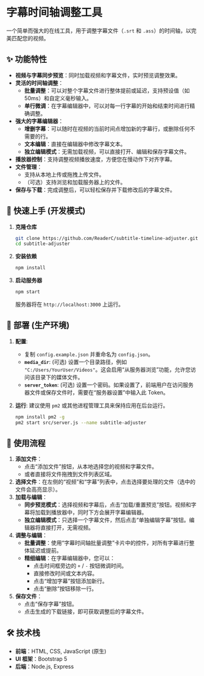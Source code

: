 # 字幕时间轴调整工具

一个简单而强大的在线工具，用于调整字幕文件（`.srt` 和 `.ass`）的时间轴，以完美匹配您的视频。

## ✨ 功能特性

- **视频与字幕同步预览**：同时加载视频和字幕文件，实时预览调整效果。
- **灵活的时间轴调整**：
  - **批量调整**：可以对整个字幕文件进行整体提前或延迟，支持预设值（如50ms）和自定义毫秒输入。
  - **单行微调**：在字幕编辑器中，可以对每一行字幕的开始和结束时间进行精确调整。
- **强大的字幕编辑器**：
  - **增删字幕**：可以随时在视频的当前时间点增加新的字幕行，或删除任何不需要的行。
  - **文本编辑**：直接在编辑器中修改字幕文本。
  - **独立编辑模式**：无需加载视频，可以直接打开、编辑和保存字幕文件。
- **播放器控制**：支持调整视频播放速度，方便您在慢动作下对齐字幕。
- **文件管理**：
  - 支持从本地上传或拖拽上传文件。
  - （可选）支持浏览和加载服务器上的文件。
- **保存与下载**：完成调整后，可以轻松保存并下载修改后的字幕文件。

## 🚀 快速上手 (开发模式)

1.  **克隆仓库**
    ```bash
    git clone https://github.com/ReaderC/subtitle-timeline-adjuster.git
    cd subtitle-adjuster
    ```

2.  **安装依赖**
    ```bash
    npm install
    ```

3.  **启动服务器**
    ```bash
    npm start
    ```
    服务器将在 `http://localhost:3000` 上运行。

## 🚢 部署 (生产环境)

1.  **配置**:
    - 复制 `config.example.json` 并重命名为 `config.json`。
    - **`media_dir`**: (可选) 设置一个目录路径，例如 `"C:/Users/YourUser/Videos"`。这会启用“从服务器浏览”功能，允许您访问该目录下的媒体文件。
    - **`server_token`**: (可选) 设置一个密码。如果设置了，前端用户在访问服务器文件或保存文件时，需要在“服务器设置”中输入此 Token。

2.  **运行**:
    建议使用 `pm2` 或其他进程管理工具来保持应用在后台运行。
    ```bash
    npm install pm2 -g
    pm2 start src/server.js --name subtitle-adjuster
    ```

## 📝 使用流程

1.  **添加文件**：
    - 点击“添加文件”按钮，从本地选择您的视频和字幕文件。
    - 或者直接将文件拖拽到文件列表区域。
2.  **选择文件**：在左侧的“视频”和“字幕”列表中，点击选择要处理的文件（选中的文件会高亮显示）。
3.  **加载与编辑**：
    - **同步预览模式**：选择视频和字幕后，点击“加载/重置预览”按钮。视频和字幕将加载到播放器中，同时下方会展开字幕编辑器。
    - **独立编辑模式**：只选择一个字幕文件，然后点击“单独编辑字幕”按钮。编辑器将直接打开，无需视频。
4.  **调整与编辑**：
    - **批量调整**：使用“字幕时间轴批量调整”卡片中的控件，对所有字幕进行整体延迟或提前。
    - **精细编辑**：在字幕编辑器中，您可以：
        - 点击时间框旁边的 `+` / `-` 按钮微调时间。
        - 直接修改时间或文本内容。
        - 点击“增加字幕”按钮添加新行。
        - 点击“删除”按钮移除一行。
5.  **保存文件**：
    - 点击“保存字幕”按钮。
    - 点击生成的下载链接，即可获取调整后的字幕文件。

## 🛠️ 技术栈

- **前端**：HTML, CSS, JavaScript (原生)
- **UI 框架**：Bootstrap 5
- **后端**：Node.js, Express
